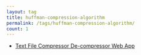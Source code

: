 ```yaml
---
layout: tag
title: huffman-compression-algorithm
permalink: /tags/huffman-compression-algorithm/
count: 1
---
```


- [Text File Compressor De-compressor Web App](https://samirpaulb.github.io/blog-jekyll/posts/text-file-compressor-de-compressor-web-app/)
